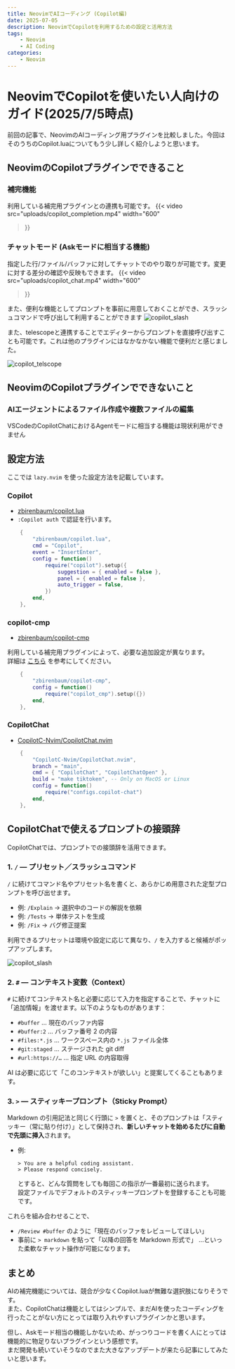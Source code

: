 ```yaml
---
title: NeovimでAIコーディング (Copilot編)
date: 2025-07-05
description: NeovimでCopilotを利用するための設定と活用方法
tags: 
    - Neovim
    - AI Coding
categories:
    - Neovim
---
```


# NeovimでCopilotを使いたい人向けのガイド(2025/7/5時点)

前回の記事で、NeovimのAIコーディング用プラグインを比較しました。今回はそのうちのCopilot.luaについてもう少し詳しく紹介しようと思います。

## NeovimのCopilotプラグインでできること

### 補完機能
利用している補完用プラグインとの連携も可能です。
{{< video
  src="uploads/copilot_completion.mp4"
  width="600"
>}}

### チャットモード (Askモードに相当する機能)
指定した行/ファイル/バッファに対してチャットでのやり取りが可能です。変更に対する差分の確認や反映もできます。
{{< video
  src="uploads/copilot_chat.mp4"
  width="600"
>}}

また、便利な機能としてプロンプトを事前に用意しておくことができ、スラッシュコマンドで呼び出して利用することができます
![copilot_slash](uploads/copilot_slash.png)

また、telescopeと連携することでエディターからプロンプトを直接呼び出すことも可能です。これは他のプラグインにはなかなかない機能で便利だと感じました。

![copilot_telscope](uploads/copilot_telscope.png)

## NeovimのCopilotプラグインでできないこと

### AIエージェントによるファイル作成や複数ファイルの編集
VSCodeのCopilotChatにおけるAgentモードに相当する機能は現状利用ができません

## 設定方法

ここでは `lazy.nvim` を使った設定方法を記載しています。

### Copilot
* [zbirenbaum/copilot.lua](https://github.com/zbirenbaum/copilot.lua)
* `:Copilot auth` で認証を行います。

```lua
	{
		"zbirenbaum/copilot.lua",
		cmd = "Copilot",
		event = "InsertEnter",
		config = function()
			require("copilot").setup({
				suggestion = { enabled = false },
				panel = { enabled = false },
				auto_trigger = false,
			})
		end,
	},
```

### copilot-cmp
* [zbirenbaum/copilot-cmp](https://github.com/zbirenbaum/copilot-cmp?tab=readme-ov-file#configuration)

利用している補完用プラグインによって、必要な追加設定が異なります。  
詳細は [こちら](https://github.com/zbirenbaum/copilot-cmp?tab=readme-ov-file#configuration) を参考にしてください。

```lua
	{
		"zbirenbaum/copilot-cmp",
		config = function()
			require("copilot_cmp").setup({})
		end,
	},
```

### CopilotChat
* [CopilotC-Nvim/CopilotChat.nvim](https://github.com/CopilotC-Nvim/CopilotChat.nvim)

```lua
	{
		"CopilotC-Nvim/CopilotChat.nvim",
		branch = "main",
		cmd = { "CopilotChat", "CopilotChatOpen" },
		build = "make tiktoken", -- Only on MacOS or Linux
		config = function()
			require("configs.copilot-chat")
		end,
	},
```

## CopilotChatで使えるプロンプトの接頭辞

CopilotChatでは、プロンプトでの接頭辞を活用できます。

### 1. `/` — **プリセット／スラッシュコマンド**

`/` に続けてコマンド名やプリセット名を書くと、あらかじめ用意された定型プロンプトを呼び出せます。

* 例: `/Explain` → 選択中のコードの解説を依頼
* 例: `/Tests` → 単体テストを生成
* 例: `/Fix` → バグ修正提案

利用できるプリセットは環境や設定に応じて異なり、`/` を入力すると候補がポップアップします。

![copilot_slash](uploads/copilot_slash.png)

### 2. `#` — **コンテキスト変数（Context）**

`#` に続けてコンテキスト名と必要に応じて入力を指定することで、チャットに「追加情報」を渡せます。以下のようなものがあります：

* `#buffer` … 現在のバッファ内容
* `#buffer:2` … バッファ番号 2 の内容
* `#files:*.js` … ワークスペース内の `*.js` ファイル全体
* `#git:staged` … ステージされた git diff
* `#url:https://…` … 指定 URL の内容取得

AI は必要に応じて「このコンテキストが欲しい」と提案してくることもあります。

### 3. `>` — **スティッキープロンプト（Sticky Prompt）**

Markdown の引用記法と同じく行頭に `>` を置くと、そのプロンプトは「スティッキー（常に貼り付け）」として保持され、**新しいチャットを始めるたびに自動で先頭に挿入**されます。

* 例:

  ```
  > You are a helpful coding assistant.
  > Please respond concisely.
  ```

  とすると、どんな質問をしても毎回この指示が一番最初に送られます。  
  設定ファイルでデフォルトのスティッキープロンプトを登録することも可能です。

これらを組み合わせることで、

* `/Review #buffer` のように「現在のバッファをレビューしてほしい」
* 事前に `> markdown` を貼って「以降の回答を Markdown 形式で」
  …といった柔軟なチャット操作が可能になります。

## まとめ

AIの補完機能については、競合が少なくCopilot.luaが無難な選択肢になりそうです。  
また、CopilotChatは機能としてはシンプルで、まだAIを使ったコーディングを行ったことがない方にとっては取り入れやすいプラグインかと思います。  

但し、Askモード相当の機能しかないため、がっつりコードを書く人にとっては機能的に物足りないプラグインという感想です。  
まだ開発も続いていそうなのでまた大きなアップデートが来たら記事にしてみたいと思います。
